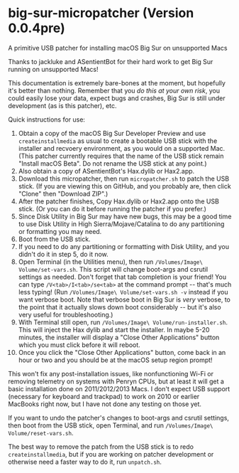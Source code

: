 # big-sur-micropatcher (Version 0.0.4pre)
A primitive USB patcher for installing macOS Big Sur on unsupported Macs

Thanks to jackluke and ASentientBot for their hard work to get Big Sur running on unsupported Macs!

This documentation is extremely bare-bones at the moment, but hopefully it's better than nothing. Remember that you *do this at your own risk*, you could easily lose your data, expect bugs and crashes, Big Sur is still under development (as is this patcher), etc.

Quick instructions for use:

1. Obtain a copy of the macOS Big Sur Developer Preview and use `createinstallmedia` as usual to create a bootable USB stick with the installer and recvoery environment, as you would on a supported Mac. (This patcher currently requires that the name of the USB stick remain "Install macOS Beta". Do not rename the USB stick at any point.)
2. Also obtain a copy of ASentientBot's Hax.dylib or Hax2.app.
3. Download this micropatcher, then run `micropatcher.sh` to patch the USB stick. (If you are viewing this on GitHub, and you probably are, then click "Clone" then "Download ZIP".)
4. After the patcher finishes, Copy Hax.dylib or Hax2.app onto the USB stick. (Or you can do it before running the patcher if you prefer.)
5. Since Disk Utility in Big Sur may have new bugs, this may be a good time to use Disk Utility in High Sierra/Mojave/Catalina to do any partitioning or formatting you may need.
6. Boot from the USB stick.
7. If you need to do any partitioning or formatting with Disk Utility, and you didn't do it in step 5, do it now.
8. Open Terminal (in the Utilities menu), then run `/Volumes/Image\ Volume/set-vars.sh`. This script will change boot-args and csrutil settings as needed. Don't forget that tab completion is your friend! You can type `/V<tab>/I<tab>/se<tab>` at the command prompt -- that's much less typing! (Run `/Volumes/Image\ Volume/set-vars.sh -v` instead if you want verbose boot. Note that verbose boot in Big Sur is *very* verbose, to the point that it actually slows down boot considerably -- but it's also very useful for troubleshooting.)
9. With Terminal still open, run `/Volumes/Image\ Volume/run-installer.sh`. This will inject the Hax dylib and start the installer. In maybe 5-20 minutes, the installer will display a "Close Other Applications" button which you must click before it will reboot.
10. Once you click the "Close Other Applications" button, come back in an hour or two and you should be at the macOS setup region prompt!

This won't fix any post-installation issues, like nonfunctioning Wi-Fi or removing telemetry on systems with Penryn CPUs, but at least it will get a basic installation done on 2011/2012/2013 Macs. I don't expect USB support (necessary for keyboard and trackpad) to work on 2010 or earlier MacBooks right now, but I have not done any testing on those yet.

If you want to undo the patcher's changes to boot-args and csrutil settings, then boot from the USB stick, open Terminal, and run `/Volumes/Image\ Volume/reset-vars.sh`.

The best way to remove the patch from the USB stick is to redo `createinstallmedia`, but if you are working on patcher development or otherwise need a faster way to do it, run `unpatch.sh`.
